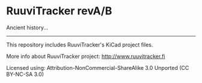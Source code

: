 # RuuviTracker revA/B

Ancient history...

------

This repository includes RuuviTracker's KiCad project files.

More info about RuuviTracker project: http://www.ruuvitracker.fi

Licensed using: Attribution-NonCommercial-ShareAlike 3.0 Unported (CC BY-NC-SA 3.0)
